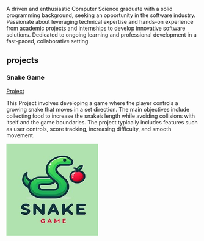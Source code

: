 A driven and enthusiastic Computer Science graduate with a solid programming background, seeking an opportunity in the software industry. Passionate about leveraging technical expertise and hands-on experience from academic projects and internships to develop innovative software solutions. Dedicated to ongoing learning and professional development in a fast-paced, collaborative setting.

## projects
### Snake Game
[Project](https://github.com/Avinash4538/Snake-game)

This Project involves developing a game where the player controls a growing snake that moves in a set direction. The main objectives include collecting food to increase the snake’s length while avoiding collisions with itself and the game boundaries. The project typically includes features such as user controls, score tracking, increasing difficulty, and smooth movement. 

![Snake Game](images/SnakeGame.jpg)




